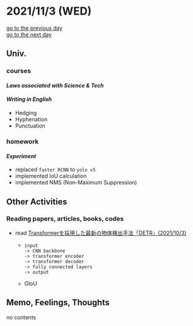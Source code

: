 # 2021/11/3 (WED)

<div class="date_jumper">
  <a class="link_wrapper" href="./2nd.md"><div class="button">go to the previous day</div></a>
  <a class="link_wrapper" href="./4th.md"><div class="button">go to the next day</div></a>
</div>

## Univ.
### courses
#### *Laws associated with Science & Tech*

#### *Writing in English*
- Hedging
- Hyphenation
- Punctuation

### homework
#### *Experiment*
- replaced `faster RCNN` to `yolo v5`
- implemented IoU calculation
- implemented NMS (Non-Maximum Suppression)

## Other Activities
### Reading papers, articles, books, codes
- read [Transformerを採用した最新の物体検出手法「DETR」(2021/10/3)](https://club.informatix.co.jp/?p=1265)
  - ```  
    input
    -> CNN backbone
    -> transformer encoder
    -> transformer decoder
    -> fully connected layers
    -> output
    ```
  - GIoU

## Memo, Feelings, Thoughts
no contents
